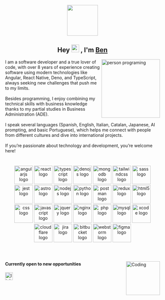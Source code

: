 
<p align="center">
  <img src="https://github.com/thompsonemerson/thompsonemerson/raw/master/cover-thompson.png" height="100"/>
</p>

<h2 align="center">Hey <img src="https://media.giphy.com/media/hvRJCLFzcasrR4ia7z/giphy.gif" width="25px"> , I'm <a href="https://github.com/benvalencia">Ben</a></h2>

<div>
  <picture> <img alt="person programing" align="right" src="https://github.com/7oSkaaa/7oSkaaa/blob/main/Images/Right_Side.gif?raw=true" width=190px></picture>
  <div>
    I am a software developer and a true lover of code, with over 8 years of experience creating software using modern technologies like Angular, React Native, Deno, and TypeScript, always seeking new challenges that push me to my limits.
    <br>
    <br>
    Besides programming, I enjoy combining my technical skills with business knowledge thanks to my partial studies in Business Administration (ADE).
    <br>
    <br>
    I speak several languages (Spanish, English, Italian, Catalan, Japanese, AI prompting, and basic Portuguese), which helps me connect with people from different cultures and dive into international projects.
    <br>
    <br>
    If you’re passionate about technology and development, you’re welcome here!
    <br>
  </div>
</div>

###
###
<br/>

<div align="center">
  <img src="https://cdn.simpleicons.org/angular/DD0031" height="60" alt="angularjs logo"  />
  <img src="https://cdn.jsdelivr.net/gh/devicons/devicon/icons/react/react-original.svg" height="60" alt="react logo"  />
  <img src="https://cdn.simpleicons.org/typescript/3178C6" height="60" alt="typescript logo"  />
  <img src="https://cdn.jsdelivr.net/gh/devicons/devicon/icons/denojs/denojs-original.svg" height="60" alt="denojs logo"  />
  <img src="https://cdn.simpleicons.org/mongodb/47A248" height="60" alt="mongodb logo"  />
  <img src="https://cdn.simpleicons.org/tailwindcss/06B6D4" height="60" alt="tailwindcss logo"  />
  <img src="https://cdn.simpleicons.org/sass/CC6699" height="60" alt="sass logo"  />
  <img src="https://cdn.simpleicons.org/jest/C21325" height="60" alt="jest logo"  />
  <img src="https://cdn.simpleicons.org/astro/FF5D01" height="60" alt="astro logo"  />
  <img src="https://cdn.simpleicons.org/nodedotjs/339933" height="60" alt="nodejs logo"  />
  <img src="https://cdn.jsdelivr.net/gh/devicons/devicon/icons/python/python-original.svg" height="60" alt="python logo"  />
  <img src="https://skillicons.dev/icons?i=postman" height="60" alt="postman logo"  />
  <img src="https://cdn.jsdelivr.net/gh/devicons/devicon/icons/redux/redux-original.svg" height="60" alt="redux logo"  />
  <img src="https://cdn.simpleicons.org/html5/E34F26" height="60" alt="html5 logo"  />
  <img src="https://cdn.simpleicons.org/css/1572B6" height="60" alt="css logo"  />
  <img src="https://cdn.simpleicons.org/javascript/F7DF1E" height="60" alt="javascript logo"  />
  <img src="https://cdn.simpleicons.org/jquery/0769AD" height="60" alt="jquery logo"  />
  <img src="https://cdn.simpleicons.org/nginx/009639" height="60" alt="nginx logo"  />
  <img src="https://cdn.simpleicons.org/php/777BB4" height="60" alt="php logo"  />
  <img src="https://cdn.jsdelivr.net/gh/devicons/devicon/icons/mysql/mysql-original.svg" height="60" alt="mysql logo"  />
  <img src="https://cdn.jsdelivr.net/gh/devicons/devicon/icons/xcode/xcode-original.svg" height="60" alt="xcode logo"  />
  <img src="https://cdn.simpleicons.org/cloudflare/F38020" height="60" alt="cloudflare logo"  />
  <img src="https://cdn.simpleicons.org/jira/0052CC" height="60" alt="jira logo"  />
  <img src="https://cdn.simpleicons.org/bitbucket/0052CC" height="60" alt="bitbucket logo"  />
  <img src="https://cdn.jsdelivr.net/gh/devicons/devicon/icons/webstorm/webstorm-original.svg" height="60" alt="webstorm logo"  />
  <img src="https://cdn.jsdelivr.net/gh/devicons/devicon/icons/figma/figma-original.svg" height="60" alt="figma logo"  />
</div>

###
###
<br/>
<div>
  <picture>
      <img align="right" alt="Coding" width="110" src="https://cdn.dribbble.com/users/1277312/screenshots/14733298/media/39b1045e593737587dd60e42c8422d1f.gif"/>
  </picture>
  <div>
    <h4>Currently open to new opportunities</h4>
    <a href="https://www.linkedin.com/in/benjaminevalencia/" target="_blank">
      <img src="https://img.shields.io/static/v1?message=LinkedIn&logo=linkedin&label=&color=0077B5&logoColor=white&labelColor=&style=for-the-badge" height="25" alt="linkedin logo"  />
    </a>
  </div>
</div>


